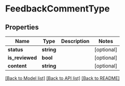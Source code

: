 # FeedbackCommentType

## Properties
Name | Type | Description | Notes
------------ | ------------- | ------------- | -------------
**status** | **string** |  | [optional] 
**is_reviewed** | **bool** |  | [optional] 
**content** | **string** |  | [optional] 

[[Back to Model list]](../README.md#documentation-for-models) [[Back to API list]](../README.md#documentation-for-api-endpoints) [[Back to README]](../README.md)


